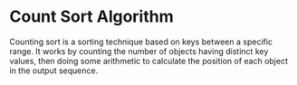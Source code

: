 # Count Sort Algorithm
Counting sort is a sorting technique based on keys between a specific range. It works by counting the number of objects having distinct key values, then doing some arithmetic to calculate the position of each object in the output sequence.